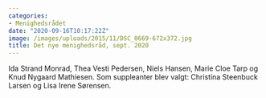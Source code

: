 ```yaml
---
categories:
- Menighedsrådet
date: "2020-09-16T10:17:22Z"
image: /images/uploads/2015/11/DSC_0669-672x372.jpg
title: Det nye menighedsråd, sept. 2020
---
```


Ida Strand Monrad, Thea Vesti Pedersen, Niels Hansen, Marie Cloe Tarp og Knud Nygaard Mathiesen. Som suppleanter blev valgt: Christina Steenbuck Larsen og Lisa Irene Sørensen.
